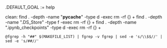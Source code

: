 .DEFAULT_GOAL := help

clean:
	find . -depth -name "__pycache__" -type d -exec rm -rf {} +
	find . -depth -name ".DS_Store" -type f -exec rm -rf {} +
	find . -depth -name ".ipynb_checkpoints" -type d -exec rm -rf {} +

	@fgrep -h "##" $(MAKEFILE_LIST) | fgrep -v fgrep | sed -e 's/\\$$//' | sed -e 's/##//'
